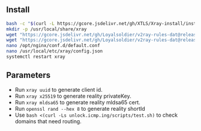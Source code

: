 ## Install

```zsh
bash -c "$(curl -L https://gcore.jsdelivr.net/gh/XTLS/Xray-install/install-release.sh)" @ install -u root --logrotate 21:42:48 --without-geodata
mkdir -p /usr/local/share/xray
wget "https://gcore.jsdelivr.net/gh/Loyalsoldier/v2ray-rules-dat@release/geosite.dat" -O /usr/local/share/xray/geosite.dat
wget "https://gcore.jsdelivr.net/gh/Loyalsoldier/v2ray-rules-dat@release/geoip.dat" -O /usr/local/share/xray/geoip.dat
nano /opt/nginx/conf.d/default.conf
nano /usr/local/etc/xray/config.json
systemctl restart xray
```

## Parameters

- Run `xray uuid` to generate client id.
- Run `xray x25519` to generate reality privateKey.
- Run `xray mldsa65` to generate reality mldsa65 cert.
- Run `openssl rand --hex 8` to generate reality shortId
- Use `bash <(curl -Ls unlock.icmp.ing/scripts/test.sh)` to check domains that need routing.

